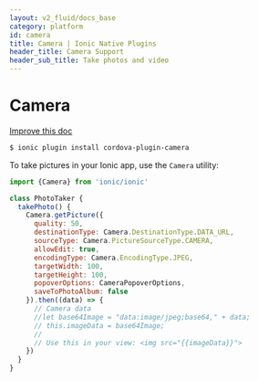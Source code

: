 ```yaml
---
layout: v2_fluid/docs_base
category: platform
id: camera
title: Camera | Ionic Native Plugins
header_title: Camera Support
header_sub_title: Take photos and video
---
```


<h1 class="title">Camera</h1>

<a class="improve-docs" href='https://github.com/driftyco/ionic-site/edit/ionic2/docs/v2/platform/camera/index.md'>
  Improve this doc
</a>

```bash
$ ionic plugin install cordova-plugin-camera
```

To take pictures in your Ionic app, use the `Camera` utility:

```javascript
import {Camera} from 'ionic/ionic'

class PhotoTaker {
  takePhoto() {
    Camera.getPicture({
      quality: 50,
      destinationType: Camera.DestinationType.DATA_URL,
      sourceType: Camera.PictureSourceType.CAMERA,
      allowEdit: true,
      encodingType: Camera.EncodingType.JPEG,
      targetWidth: 100,
      targetHeight: 100,
      popoverOptions: CameraPopoverOptions,
      saveToPhotoAlbum: false
    }).then((data) => {
      // Camera data
      //let base64Image = "data:image/jpeg;base64," + data;
      // this.imageData = base64Image;
      //
      // Use this in your view: <img src="{{imageData}}">
    })
  }
}
```
